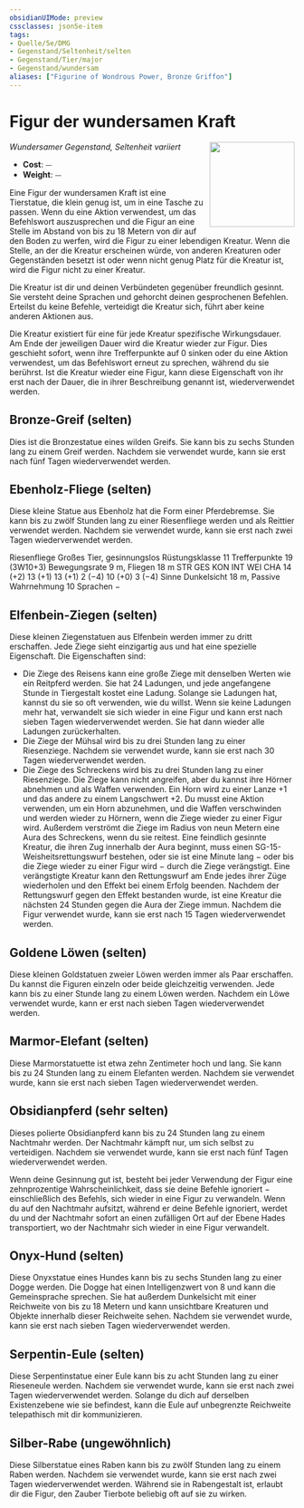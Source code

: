 ```yaml
---
obsidianUIMode: preview
cssclasses: json5e-item
tags:
- Quelle/5e/DMG
- Gegenstand/Seltenheit/selten
- Gegenstand/Tier/major
- Gegenstand/wundersam
aliases: ["Figurine of Wondrous Power, Bronze Griffon"]
---
```

# Figur der wundersamen Kraft
*Wundersamer Gegenstand, Seltenheit variiert*
<img src="Gegenstände/figurine-of-wondrous-power.webp" align="right" width="150">

- **Cost**: ⏤
- **Weight**: ⏤

Eine Figur der wundersamen Kraft ist eine Tierstatue, die klein genug ist, um in eine Tasche zu passen. Wenn du eine Aktion verwendest, um das Befehlswort auszusprechen und die Figur an eine Stelle im Abstand von bis zu 18 Metern von dir auf den Boden zu werfen, wird die Figur zu einer lebendigen Kreatur. Wenn die Stelle, an der die Kreatur erscheinen würde, von anderen Kreaturen oder Gegenständen besetzt ist oder wenn nicht genug Platz für die Kreatur ist, wird die Figur nicht zu einer Kreatur.

Die Kreatur ist dir und deinen Verbündeten gegenüber freundlich gesinnt. Sie versteht deine Sprachen und gehorcht deinen gesprochenen Befehlen. Erteilst du keine Befehle, verteidigt die Kreatur sich, führt aber keine anderen Aktionen aus.

Die Kreatur existiert für eine für jede Kreatur spezifische Wirkungsdauer. Am Ende der jeweiligen Dauer wird die Kreatur wieder zur Figur. Dies geschieht sofort, wenn ihre Trefferpunkte auf 0 sinken oder du eine Aktion verwendest, um das Befehlswort erneut zu sprechen, während du sie berührst. Ist die Kreatur wieder eine Figur, kann diese Eigenschaft von ihr erst nach der Dauer, die in ihrer Beschreibung genannt ist, wiederverwendet werden.

## Bronze-Greif (selten)
Dies ist die Bronzestatue eines wilden Greifs. Sie kann bis zu sechs Stunden lang zu einem Greif werden. Nachdem sie verwendet wurde, kann sie erst nach fünf Tagen wiederverwendet werden.

## Ebenholz-Fliege (selten)
Diese kleine Statue aus Ebenholz hat die Form einer Pferdebremse. Sie kann bis zu zwölf Stunden lang zu einer Riesenfliege werden und als Reittier verwendet werden. Nachdem sie verwendet wurde, kann sie erst nach zwei Tagen wiederverwendet werden.

Riesenfliege
Großes Tier, gesinnungslos
Rüstungsklasse 11
Trefferpunkte 19 (3W10+3)
Bewegungsrate 9 m, Fliegen 18 m
STR GES KON INT WEI CHA
14 (+2) 13 (+1) 13 (+1) 2 (−4) 10 (+0) 3 (−4)
Sinne Dunkelsicht 18 m, Passive Wahrnehmung 10
Sprachen −

## Elfenbein-Ziegen (selten)
Diese kleinen Ziegenstatuen aus Elfenbein werden immer zu dritt erschaffen. Jede Ziege sieht einzigartig aus und hat eine spezielle Eigenschaft. Die Eigenschaften sind:
- Die Ziege des Reisens kann eine große Ziege mit denselben Werten wie ein Reitpferd werden. Sie hat 24 Ladungen, und jede angefangene Stunde in Tiergestalt kostet eine Ladung. Solange sie Ladungen hat, kannst du sie so oft verwenden, wie du willst. Wenn sie keine Ladungen mehr hat, verwandelt sie sich wieder in eine Figur und kann erst nach sieben Tagen wiederverwendet werden. Sie hat dann wieder alle Ladungen zurückerhalten.
- Die Ziege der Mühsal wird bis zu drei Stunden lang zu einer Riesenziege. Nachdem sie verwendet wurde, kann sie erst nach 30 Tagen wiederverwendet werden.
- Die Ziege des Schreckens wird bis zu drei Stunden lang zu einer Riesenziege. Die Ziege kann nicht angreifen, aber du kannst ihre Hörner abnehmen und als Waffen verwenden. Ein Horn wird zu einer Lanze +1 und das andere zu einem Langschwert +2. Du musst eine Aktion verwenden, um ein Horn abzunehmen, und die Waffen verschwinden und werden wieder zu Hörnern, wenn die Ziege wieder zu einer Figur wird. Außerdem verströmt die Ziege im Radius von neun Metern eine Aura des Schreckens, wenn du sie reitest. Eine feindlich gesinnte Kreatur, die ihren Zug innerhalb der Aura beginnt, muss einen SG-15-Weisheitsrettungswurf bestehen, oder sie ist eine Minute lang − oder bis die Ziege wieder zu einer Figur wird − durch die Ziege verängstigt. Eine verängstigte Kreatur kann den Rettungswurf am Ende jedes ihrer Züge wiederholen und den Effekt bei einem Erfolg beenden. Nachdem der Rettungswurf gegen den Effekt bestanden wurde, ist eine Kreatur die nächsten 24 Stunden gegen die Aura der Ziege immun. Nachdem die Figur verwendet wurde, kann sie erst nach 15 Tagen wiederverwendet werden.

## Goldene Löwen (selten)
Diese kleinen Goldstatuen zweier Löwen werden immer als Paar erschaffen. Du kannst die Figuren einzeln oder beide gleichzeitig verwenden. Jede kann bis zu einer Stunde lang zu einem Löwen werden. Nachdem ein Löwe verwendet wurde, kann er erst nach sieben Tagen wiederverwendet werden.

## Marmor-Elefant (selten)
Diese Marmorstatuette ist etwa zehn Zentimeter hoch und lang. Sie kann bis zu 24 Stunden lang zu einem Elefanten werden. Nachdem sie verwendet wurde, kann sie erst nach sieben Tagen wiederverwendet werden.

## Obsidianpferd (sehr selten)
Dieses polierte Obsidianpferd kann bis zu 24 Stunden lang zu einem Nachtmahr werden. Der Nachtmahr kämpft nur, um sich selbst zu verteidigen. Nachdem sie verwendet wurde, kann sie erst nach fünf Tagen wiederverwendet werden.

Wenn deine Gesinnung gut ist, besteht bei jeder Verwendung der Figur eine zehnprozentige Wahrscheinlichkeit, dass sie deine Befehle ignoriert − einschließlich des Befehls, sich wieder in eine Figur zu verwandeln. Wenn du auf den Nachtmahr aufsitzt, während er deine Befehle ignoriert, werdet du und der Nachtmahr sofort an einen zufälligen Ort auf der Ebene Hades transportiert, wo der Nachtmahr sich wieder in eine Figur verwandelt.

## Onyx-Hund (selten)
Diese Onyxstatue eines Hundes kann bis zu sechs Stunden lang zu einer Dogge werden. Die Dogge hat einen Intelligenzwert von 8 und kann die Gemeinsprache sprechen. Sie hat außerdem Dunkelsicht mit einer Reichweite von bis zu 18 Metern und kann unsichtbare Kreaturen und Objekte innerhalb dieser Reichweite sehen. Nachdem sie verwendet wurde, kann sie erst nach sieben Tagen wiederverwendet werden.

## Serpentin-Eule (selten)
Diese Serpentinstatue einer Eule kann bis zu acht Stunden lang zu einer Rieseneule werden. Nachdem sie verwendet wurde, kann sie erst nach zwei Tagen wiederverwendet werden. Solange du dich auf derselben Existenzebene wie sie befindest, kann die Eule auf unbegrenzte Reichweite telepathisch mit dir kommunizieren.

## Silber-Rabe (ungewöhnlich)
Diese Silberstatue eines Raben kann bis zu zwölf Stunden lang zu einem Raben werden. Nachdem sie verwendet wurde, kann sie erst nach zwei Tagen wiederverwendet werden. Während sie in Rabengestalt ist, erlaubt dir die Figur, den Zauber Tierbote beliebig oft auf sie zu wirken.